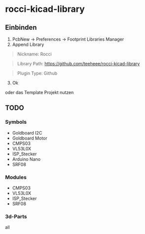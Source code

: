 # rocci-kicad-library

## Einbinden

1. PcbNew -> Preferences -> Footprint Libraries Manager
2. Append Library

 >	Nickname: Rocci

 >	Library Path: https://github.com/teeheee/rocci-kicad-library
	
 >	Plugin Type: Github

3. Ok

oder das Template Projekt nutzen

## TODO

### Symbols

* Goldboard I2C
* Goldboard Motor
* CMPS03
* VL53L0X
* ISP_Stecker
* Arduino Nano
* SRF08

### Modules
	
* CMPS03
* VL53L0X
* ISP_Stecker
* SRF08

### 3d-Parts

all
